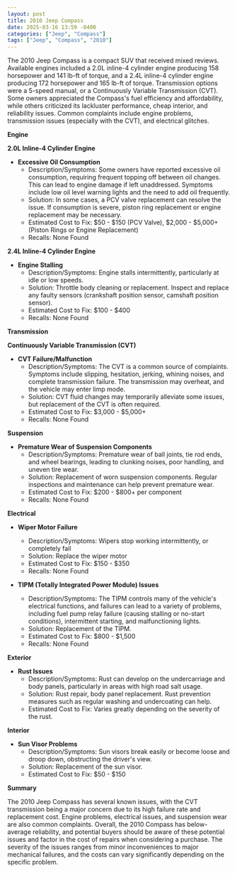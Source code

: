 ```yaml
---
layout: post
title: 2010 Jeep Compass
date: 2025-03-16 13:59 -0400
categories: ["Jeep", "Compass"]
tags: ["Jeep", "Compass", "2010"]
---
```

The 2010 Jeep Compass is a compact SUV that received mixed reviews. Available engines included a 2.0L inline-4 cylinder engine producing 158 horsepower and 141 lb-ft of torque, and a 2.4L inline-4 cylinder engine producing 172 horsepower and 165 lb-ft of torque. Transmission options were a 5-speed manual, or a Continuously Variable Transmission (CVT). Some owners appreciated the Compass's fuel efficiency and affordability, while others criticized its lackluster performance, cheap interior, and reliability issues. Common complaints include engine problems, transmission issues (especially with the CVT), and electrical glitches.

**Engine**

**2.0L Inline-4 Cylinder Engine**

*   **Excessive Oil Consumption**
    *   Description/Symptoms: Some owners have reported excessive oil consumption, requiring frequent topping off between oil changes. This can lead to engine damage if left unaddressed. Symptoms include low oil level warning lights and the need to add oil frequently.
    *   Solution: In some cases, a PCV valve replacement can resolve the issue. If consumption is severe, piston ring replacement or engine replacement may be necessary.
    *   Estimated Cost to Fix: $50 - $150 (PCV Valve), $2,000 - $5,000+ (Piston Rings or Engine Replacement)
    *   Recalls: None Found

**2.4L Inline-4 Cylinder Engine**

*   **Engine Stalling**
    *   Description/Symptoms: Engine stalls intermittently, particularly at idle or low speeds.
    *   Solution: Throttle body cleaning or replacement. Inspect and replace any faulty sensors (crankshaft position sensor, camshaft position sensor).
    *   Estimated Cost to Fix: $100 - $400
    *   Recalls: None Found

**Transmission**

**Continuously Variable Transmission (CVT)**

*   **CVT Failure/Malfunction**
    *   Description/Symptoms: The CVT is a common source of complaints. Symptoms include slipping, hesitation, jerking, whining noises, and complete transmission failure. The transmission may overheat, and the vehicle may enter limp mode.
    *   Solution: CVT fluid changes may temporarily alleviate some issues, but replacement of the CVT is often required.
    *   Estimated Cost to Fix: $3,000 - $5,000+
    *   Recalls: None Found

**Suspension**

*   **Premature Wear of Suspension Components**
    *   Description/Symptoms: Premature wear of ball joints, tie rod ends, and wheel bearings, leading to clunking noises, poor handling, and uneven tire wear.
    *   Solution: Replacement of worn suspension components. Regular inspections and maintenance can help prevent premature wear.
    *   Estimated Cost to Fix: $200 - $800+ per component
    *   Recalls: None Found

**Electrical**

*   **Wiper Motor Failure**
    * Description/Symptoms: Wipers stop working intermittently, or completely fail
    * Solution: Replace the wiper motor
    * Estimated Cost to Fix: $150 - $350
    * Recalls: None Found

*   **TIPM (Totally Integrated Power Module) Issues**
    *   Description/Symptoms: The TIPM controls many of the vehicle's electrical functions, and failures can lead to a variety of problems, including fuel pump relay failure (causing stalling or no-start conditions), intermittent starting, and malfunctioning lights.
    *   Solution: Replacement of the TIPM.
    *   Estimated Cost to Fix: $800 - $1,500
    *   Recalls: None Found

**Exterior**

*   **Rust Issues**
    *   Description/Symptoms: Rust can develop on the undercarriage and body panels, particularly in areas with high road salt usage.
    *   Solution: Rust repair, body panel replacement. Rust prevention measures such as regular washing and undercoating can help.
    *   Estimated Cost to Fix: Varies greatly depending on the severity of the rust.

**Interior**

*   **Sun Visor Problems**
    *   Description/Symptoms: Sun visors break easily or become loose and droop down, obstructing the driver's view.
    *   Solution: Replacement of the sun visor.
    *   Estimated Cost to Fix: $50 - $150

**Summary**

The 2010 Jeep Compass has several known issues, with the CVT transmission being a major concern due to its high failure rate and replacement cost. Engine problems, electrical issues, and suspension wear are also common complaints. Overall, the 2010 Compass has below-average reliability, and potential buyers should be aware of these potential issues and factor in the cost of repairs when considering a purchase. The severity of the issues ranges from minor inconveniences to major mechanical failures, and the costs can vary significantly depending on the specific problem.

